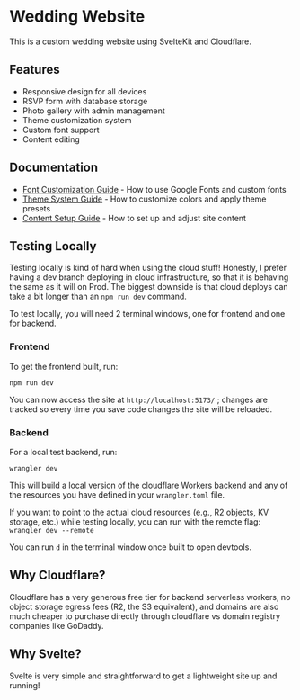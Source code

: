 # Wedding Website

This is a custom wedding website using SvelteKit and Cloudflare.

## Features

- Responsive design for all devices
- RSVP form with database storage
- Photo gallery with admin management
- Theme customization system
- Custom font support
- Content editing

## Documentation

- [Font Customization Guide](docs/font-customization-guide.md) - How to use Google Fonts and custom fonts
- [Theme System Guide](docs/theme-system-guide.md) - How to customize colors and apply theme presets
- [Content Setup Guide](docs/content-setup-guide.md) - How to set up and adjust site content

## Testing Locally

Testing locally is kind of hard when using the cloud stuff! Honestly, I prefer having a dev branch deploying in cloud infrastructure, so that it is behaving the same as it will on Prod. The biggest downside is that cloud deploys can take a bit longer than an `npm run dev` command.

To test locally, you will need 2 terminal windows, one for frontend and one for backend.

### Frontend

To get the frontend built, run:

`npm run dev`

You can now access the site at `http://localhost:5173/` ; changes are tracked so every time you save code changes the site will be reloaded.

### Backend

For a local test backend, run:

`wrangler dev`

This will build a local version of the cloudflare Workers backend and any of the resources you have defined in your `wrangler.toml` file.

If you want to point to the actual cloud resources (e.g., R2 objects, KV storage, etc.) while testing locally, you can run with the remote flag:
`wrangler dev --remote`

You can run `d` in the terminal window once built to open devtools.

## Why Cloudflare?

Cloudflare has a very generous free tier for backend serverless workers, no object storage egress fees (R2, the S3 equivalent), and domains are also much cheaper to purchase directly through cloudflare vs domain registry companies like GoDaddy.

## Why Svelte?

Svelte is very simple and straightforward to get a lightweight site up and running!
